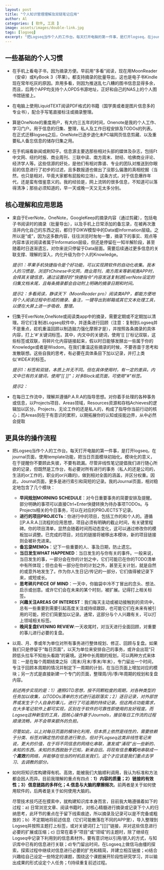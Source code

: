 ```yaml
---
layout: post
title: "个人知识管理理解及双链笔记应用"
author: Al
categories: [ 软件, 工具 ]
image: assets/images/double-link.jpg
tags: [logseq]
excerpt: "把Logseq当作个人的工作台。每天打开电脑的第一件事，是打开logseq，在journal页面，使用template功能，把当日页面模块初始化。模块化的意义，在于提醒你不要顾此失彼，不要有疏漏。尽管非线性笔记提倡我们进行随心所欲的记录，但既然是工作台，有必要对所有进行的事务（私人的还是公司的，生活的or工作的，职业的or兴趣的)，做到相对全面的涵盖，并区分权重。因此，Journal页面，更多是进行索引和简短的记录。"
---
```



## 一些基础的个人习惯

-  在手机上看电子书，因为摘录方便。早前用“多看”阅读，现在用MoonReader（安卓）或KyBook 3（苹果）。都支持摘录的批量导出，这也是电子书Kindle现在常年吃灰的原因。弃用多看，则因为推送乱七八糟的图书信息显得多余，而且，后两个APP均支持个人OPDS书源地址，正好和自己的NAS上的个人图书馆链接上。

- 在电脑上使用LiquidTEXT阅读PDF格式的书籍（国学类或者是图片信息多的专业书），配合手写笔直接标注或摘录整理。

- 算是OneNote的重度用户，有大约三五年的时间，Onenote是我的个人工作、学习门户。用于信息的归集、整理，私人及工作日程安排及TODOs的列表。在正式迁移logseq之后，OneNote已逐步退化未PC端网页信息剪藏、以及重要私人备忘信息的储存归集之用。

- 在手机端看新闻或刷知乎。信息源主要选那些相对头部的媒体及杂志，包括Ft中文网、纽约时报、商业周刊、三联中读、南方周末、财经、哈佛商业评论、经济学人等。这些信源的好处，是他们有相对靠谱、专业的团队对推送到你眼前的信息进行了初步的过滤，且多数报道也做出了没那么偏激的真相挖掘（当然，也只是相对，毕竟大家都有屁股和立场）。这条方式，对于信息爆炸年代，还是蛮有借鉴意义的。我的经验是，网上流转的很多信息，不知道可以落得清净；那些必须知道的，早一天或晚一天又无太多分别。

## 核心理解和应用思路
- 来自于EverNote，OneNote，GoogleKeep的摘录内容（通过剪藏），包括电子书阅读时的摘录（批量导出），以及手机上日常添加的备忘录，在被再次激活并内化自己的东西之前，都归于DIKW模型中的Data或Information层级。之所以是“或”，因为这多数内容，往往浏览时匆匆一瞥，摘录下的事实、观点等内容本该对阅读者属于Information层级，但还是停留在一知半解阶段，甚至随着时日逐渐遗忘，对你来说只停留于Data层面。需要后续通过更多信息的关联支撑、理解的深入，内化升级为你个人的Knowledge。

	_提示1：苹果手机快捷指令是个好功能，可以实现跨软件的自动化收集。我本人的习惯是，浏览FtChinese中文网，商业周刊，南方周末等新闻类APP时，会择其关键信息，通过设置好的“快捷指令”内容发送复制进EverNote设定的归集文档末尾，且每条摘录都会自动附上明确的摘录日期和时间。_
	
	_提示2：多看阅读，静读天下（MoonReader pro）阅读类APP，都能方便地将个人阅读过程中形成的摘录、备注，一键导出到邮箱或其它文本处理工具，以便在大屏上进一步吸收、整理。_
	
- 归集于EverNote,OneNote或阅读类app中的摘录，需要定期或不定期加以清理。将它们复制进Logseq软件中，并逐条进行回顾（注意：复制到Logseq并不是重点，趁机重温回顾以制造脑力强化摩擦才是），并按照各条摘录的具体内容，打上'#'关键词标签。其中，内文中的关键词，使用'[[  ]]'标记双联，这些标签或双联，将碎片化内容链接起来，假以时日能够发酵出一些属于你的Knowledge或者是Wisdom。在我们重温这些摘录的时候，不要吝啬于思考和发散联想。这些自我的思考，有必要在具体条目下加以记录，并打上类似'#IDEA'的标签。

	_提示1：标签和双链，本质上并无不同。但在具体使用时，有一定的差异。内文中已有的关键词，使用"[[ ]]"；对多Block或页面，可使用"#"标签。_
	
	_提示2：_
	
- 在每日工作流中，理解并遵循P.A.R.A的指导思想。对你着手处理的各种事务或信息，以Projects项目、Areas领域，Resources资源和存档Achieves的逻辑加以区分。Projects，无论工作的还是私人的，构成了指导你当前行动的核心；而Areas则在于有意识的累积，以期拓展你的认知或技能边界，从中必然会提取


## 更具体的操作流程

- 把Logseq当作个人的工作台。每天打开电脑的第一件事，是打开logseq，在journal页面，使用template功能，把当日页面模块初始化。模块化的意义，在于提醒你不要顾此失彼，不要有疏漏。尽管非线性笔记提倡我们进行随心所欲的记录，但既然是工作台，有必要对所有进行的事务（私人的还是公司的，生活的or工作的，职业的or兴趣的)，做到相对全面的涵盖，并区分权重。因此，Journal页面，更多是进行索引和简短的记录。我的Journal页面，相对稳定地包含了几个模块：
	- **早间规划MORNING SCHEDULE**：对今日重要事务的简要安排及提醒。 部分明确的事项可以直接Ctrl+Enter快捷转换为待办事项TODOs。与Projects相关的今日事务，可以在对应的PROJECTS下记录。
	- **进行的项目PROJECTs**：你进行中的项目，包括工作的和个人的。遵循 [[P.A.R.A.]]流程的应用思想，项目必须有明确的截止时间，有关键里程碑。你的项目清单，显然会随着时间而动态变化，这可以通过修改你的模板加以调整。已完成的项目，对应的链接将被移出本模块，新的项目链接则会被补充进来。
	- **备忘录MEMOs**：记下一些重要的人、事及日期，防止遗忘。
	- **当日发生WHAT HAPPENED**：当日发生的与你有关的事件。一般来说，当日发生的事，一部分会在你的计划之中，它们可能已在你的TODO清单中有所体现；但也会有一部分在你的计划之外，甚至无关计划，就是自然的或意外地发生了。作为你人生日记/传记的一部分，它们值得被记录下来，或短或长。
	- **思考碎片PIECE OF MIND**：一天中，你脑袋中冷不丁冒出的念头、想法、启示或创意。或许它们会在未来的某个时刻，被扩展。记得打上相关标签。
	- **兴趣关注AREAS OF INTEREST**：我们每天主动或被动接触到的资讯中，总有一些重要到需要引起高度关注或持续跟踪，也可能它们在未来有被引用的可能，把它们简要加以记录。通常，这部分与个人兴趣有关，可以打上领域相关标签。
	- **晚间复盘EVENING REVIEW**:一天收尾时，对当天进行全面回顾，对重要的事儿进行必要的复盘。
	
- 以周、月、季或年为单位对所有事务进行整体规划、修正、回顾与复盘。如果我们只是停留于“每日页面”，以天为单位来安排自己的事务，或许会出现“只顾低头拉车不知抬头看路”的窘境。这种中长周期的规划，可以两种方式来体现：一是在每个周期结束之际（周末/月末/季末/年末），专门留出一个时间，专注于回顾本周期的情况并制定下一周期的计划，在当日页面上增加对应的模块；另一方式是直接新建一个专门的页面，整理周/月/季/年周期的规划和复盘内容。

	_前述两步实现的是：1）遵照GTD思想，按不同颗粒度的周期，对各种类型的任务加以收集，以TODOs清单的方式进行追踪落实；2）逐日记录，对外部世界或发生于个人自身的事儿，进行了可追溯的持续记录。但这两点功能需求，在大多笔记软件上都可实现，区别在于软件的可靠性即使用的友好程度。而Logseq这种新型的工具，因核心操作基于Journals，接驳每日工作流的过程顺滑流畅，并不会带来额外的负担。_

	_尽管如此，以上对每日页面的模块化利用，但本质上依然是线性的，需要依赖于分类、标签对确定性的信息进行聚合。但对于Logseq这类非线性笔记来说，更大的价值，在于将不同信息的网络化串联，激发或“涌现”出一些新的、未知的东西。未知的东西脱胎于已知，新来自旧。将现有信息**有机**地串联成一个**高效**的网络，并能够在恰当的时机启发我们，这个才应该是我们重点去学习、去调教的部分。_

- 如何将知识库构建得有机、高效，能被我们大脑顺利调用，我认为标准和方法都会因人而异。目前我理解的重点有四点：**1）内容的质量；2）链接的有效性；3）信息链路的多样化；4.信息与大脑的摩擦频次**。前两者是关于如何使用软件的，后两者是关于如何使用大脑的。

	尽管技术技巧还在摸索中，就构建知识库本身而言，目前我大略遵循着如下的过程：a) 日常浏览文章、阅读书籍时，对核心精髓进行摘录或记录下个人的归纳思考，此环节的重点在于留下线索痕迹，所以摘录及记录可以是不完备或粗放的；b）不定期地将前述信息（它们可能散落在不同的APP里），导入整理到Logseq并按照主题打上标签，或对关键词打上"[[]]"链接，并对这些信息进行必要的扩展或压缩；c) 日常在着手“项目”或“领域”的主题时，除了继续在Logseq中记录下利用到的信息素材外，要有意识地以引用/嵌入的方式，与知识库中已有的信息进行关联；d)专门留出时间，在Logseq上做信马由缰的探索，探索过程中继续对信息进行必要的扩充和精简，并建立相互链接；e)结合兴趣给自己设定一些特定的课题，围绕这个课题展开阶段性研究学习，并以输出成果的形式设定个人任务；f)持续重复前述过程。